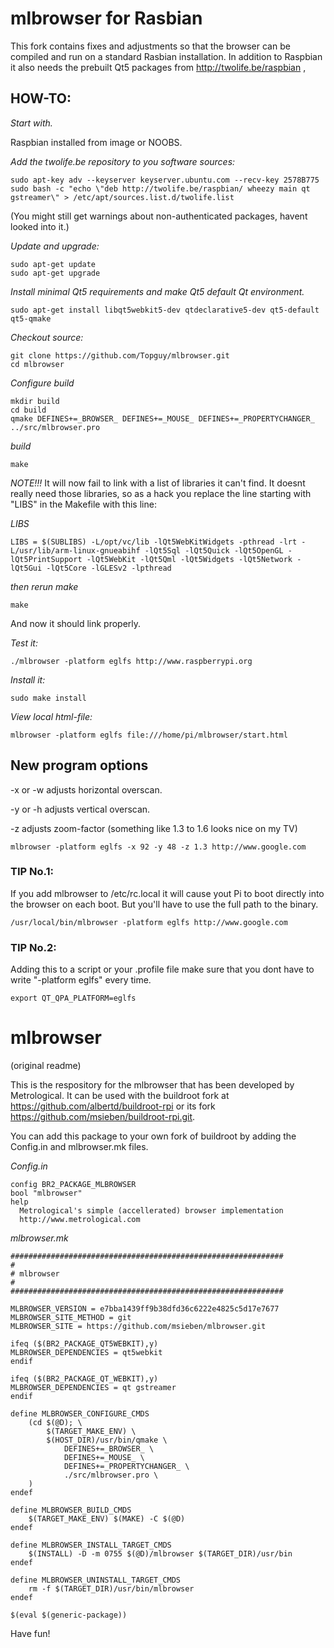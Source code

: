 mlbrowser for Rasbian
=====================

This fork contains fixes and adjustments so that the browser can be compiled and run on a standard Rasbian installation.
In addition to Raspbian it also needs the prebuilt Qt5 packages from http://twolife.be/raspbian ,


HOW-TO:
-------

*Start with.*

Raspbian installed from image or NOOBS.

*Add the twolife.be repository to you software sources:*

	sudo apt-key adv --keyserver keyserver.ubuntu.com --recv-key 2578B775
	sudo bash -c "echo \"deb http://twolife.be/raspbian/ wheezy main qt gstreamer\" > /etc/apt/sources.list.d/twolife.list

(You might still get warnings about non-authenticated packages, havent looked into it.)

*Update and upgrade:*

	sudo apt-get update
	sudo apt-get upgrade

*Install minimal Qt5 requirements and make Qt5 default Qt environment.*

	sudo apt-get install libqt5webkit5-dev qtdeclarative5-dev qt5-default qt5-qmake


*Checkout source:*

	git clone https://github.com/Topguy/mlbrowser.git
	cd mlbrowser

*Configure build*

	mkdir build
	cd build
	qmake DEFINES+=_BROWSER_ DEFINES+=_MOUSE_ DEFINES+=_PROPERTYCHANGER_ ../src/mlbrowser.pro

*build*

	make

_NOTE!!!_ It will now fail to link with a list of libraries it can't find. 
It doesnt really need those libraries, so as a hack you replace the line starting with "LIBS" in the Makefile with this line:

*LIBS*

	LIBS = $(SUBLIBS) -L/opt/vc/lib -lQt5WebKitWidgets -pthread -lrt -L/usr/lib/arm-linux-gnueabihf -lQt5Sql -lQt5Quick -lQt5OpenGL -lQt5PrintSupport -lQt5WebKit -lQt5Qml -lQt5Widgets -lQt5Network -lQt5Gui -lQt5Core -lGLESv2 -lpthread

*then rerun make*

	make


And now it should link properly.

*Test it:*

	./mlbrowser -platform eglfs http://www.raspberrypi.org


*Install it:*

	sudo make install

*View local html-file:*

	mlbrowser -platform eglfs file:///home/pi/mlbrowser/start.html


New program options
-------------------
 -x or -w adjusts horizontal overscan.
 
 -y or -h adjusts vertical overscan.
 
 -z adjusts zoom-factor (something like 1.3 to 1.6 looks nice on my TV)

	mlbrowser -platform eglfs -x 92 -y 48 -z 1.3 http://www.google.com

### TIP No.1:

If you add mlbrowser to /etc/rc.local it will cause yout Pi to boot directly into the browser on each boot.
But you'll have to use the full path to the binary.

	/usr/local/bin/mlbrowser -platform eglfs http://www.google.com


### TIP No.2:

Adding this to a script or your .profile file make sure that you dont have to write "-platform eglfs" every time.

	export QT_QPA_PLATFORM=eglfs


mlbrowser
=========
(original readme)

This is the respository for the mlbrowser that has been developed by Metrological. It can be used with the buildroot fork at https://github.com/albertd/buildroot-rpi or its fork https://github.com/msieben/buildroot-rpi.git.

You can add this package to your own fork of buildroot by adding the Config.in and mlbrowser.mk files.

*Config.in*

	config BR2_PACKAGE_MLBROWSER
	bool "mlbrowser"
	help
	  Metrological's simple (accellerated) browser implementation
	  http://www.metrological.com

*mlbrowser.mk*

	#############################################################
	#
	# mlbrowser
	#
	#############################################################

	MLBROWSER_VERSION = e7bba1439ff9b38dfd36c6222e4825c5d17e7677
	MLBROWSER_SITE_METHOD = git
	MLBROWSER_SITE = https://github.com/msieben/mlbrowser.git

	ifeq ($(BR2_PACKAGE_QT5WEBKIT),y)
	MLBROWSER_DEPENDENCIES = qt5webkit
	endif

	ifeq ($(BR2_PACKAGE_QT_WEBKIT),y)
	MLBROWSER_DEPENDENCIES = qt gstreamer
	endif

	define MLBROWSER_CONFIGURE_CMDS
		(cd $(@D); \
			$(TARGET_MAKE_ENV) \
			$(HOST_DIR)/usr/bin/qmake \
				DEFINES+=_BROWSER_ \
				DEFINES+=_MOUSE_ \
				DEFINES+=_PROPERTYCHANGER_ \
				./src/mlbrowser.pro \
		)
	endef

	define MLBROWSER_BUILD_CMDS
		$(TARGET_MAKE_ENV) $(MAKE) -C $(@D)
	endef

	define MLBROWSER_INSTALL_TARGET_CMDS
		$(INSTALL) -D -m 0755 $(@D)/mlbrowser $(TARGET_DIR)/usr/bin
	endef

	define MLBROWSER_UNINSTALL_TARGET_CMDS
		rm -f $(TARGET_DIR)/usr/bin/mlbrowser
	endef

	$(eval $(generic-package))

Have fun!
